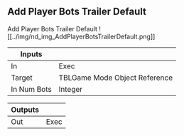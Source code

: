 ## Add Player Bots Trailer Default
Add Player Bots Trailer Default
![[../img/nd_img_AddPlayerBotsTrailerDefault.png]]

|Inputs||
|--|--|
| In | Exec |
| Target | TBLGame Mode Object Reference |
| In Num Bots | Integer |

|Outputs||
|--|--|
| Out | Exec |

